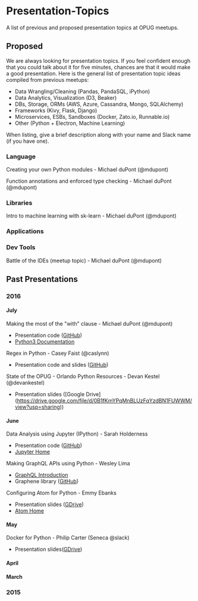 # Presentation-Topics
A list of previous and proposed presentation topics at OPUG meetups.

## Proposed

We are always looking for presentation topics. If you feel confident enough that you could talk about it for five minutes, chances are that it would make a good presentation. Here is the general list of presentation topic ideas compiled from previous meetups:

* Data Wrangling/Cleaning (Pandas, PandaSQL, iPython)
* Data Analytics, Visualization (D3, Beaker)
* DBs, Storage, ORMs (AWS, Azure, Cassandra, Mongo, SQLAlchemy)
* Frameworks (Kivy, Flask, Django)
* Microservices, ESBs, Sandboxes (Docker, Zato.io, Runnable.io)
* Other (Python + Electron, Machine Learning)

When listing, give a brief description along with your name and Slack name (if you have one).

### Language

Creating your own Python modules - Michael duPont (@mdupont)

Function annotations and enforced type checking - Michael duPont (@mdupont)

### Libraries

Intro to machine learning with sk-learn - Michael duPont (@mdupont)

### Applications

### Dev Tools

Battle of the IDEs (meetup topic) - Michael duPont (@mdupont)

## Past Presentations
### 2016
#### July
Making the most of the "with" clause - Michael duPont (@mdupont)
* Presentation code ([GitHub](https://github.com/orlandopython/Python-Fundamentals/blob/master/with_statement.py))
* [Python3 Documentation](https://docs.python.org/3/reference/compound_stmts.html#with)

Regex in Python - Casey Faist (@caslynn)
* Presentation code and slides ([GitHub](https://github.com/Cascode6/RegexReIntro))
 
State of the OPUG - Orlando Python Resources - Devan Kestel (@devankestel)
* Presentation slides ([Google Drive] (https://drive.google.com/file/d/0B1fKmYPqMnBLUzFqYzdBN1FUWWM/view?usp=sharing))

#### June
Data Analysis using Jupyter (IPython) - Sarah Holderness
* Presentation code ([GitHub](https://github.com/orlandopython/OPUG-Jupyter))
* [Jupyter Home](http://jupyter.org/)

Making GraphQL APIs using Python - Wesley Lima
* [GraphQL Introduction](http://graphql.org/docs/getting-started/)
* Graphene library  ([GitHub](https://github.com/graphql-python/graphene))

Configuring Atom for Python - Emmy Ebanks
* Presentation slides ([GDrive](https://drive.google.com/file/d/0B3Ufn4i9X_--NDVfdzRPTW0ybTA/view?usp=sharing))
* [Atom Home](https://atom.io/)

#### May
Docker for Python - Philip Carter (Seneca @slack)
* Presentation slides([GDrive](https://docs.google.com/presentation/d/1mJ2HsOVxhigdZzCu82Cz_FJNmWq6bIqy_U9cC0hm_do/edit?usp=sharing))


#### April

#### March

### 2015

